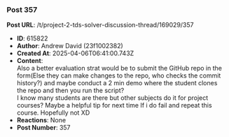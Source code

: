 ### Post 357
**Post URL**: /t/project-2-tds-solver-discussion-thread/169029/357
- **ID**: 615822
- **Author**: Andrew David (23f1002382)
- **Created At**: 2025-04-06T06:41:00.743Z
- **Content**:  
  Also a better evaluation strat would be to submit the GitHub repo in the form(Else they can make changes to the repo, who checks the commit history?) and maybe conduct a 2 min demo where the student clones the repo and then you run the script?<br>
I know many students are there but other subjects do it for project courses?
Maybe a helpful tip for next time
If i do fail and repeat this course. Hopefully not XD
- **Reactions**: None
- **Post Number**: 357

